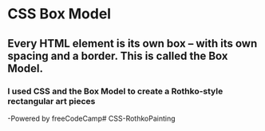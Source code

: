 # CSS Box Model

## Every HTML element is its own box – with its own spacing and a border. This is called the Box Model.

### I used CSS and the Box Model to create a Rothko-style rectangular art pieces 
-Powered by freeCodeCamp# CSS-RothkoPainting
